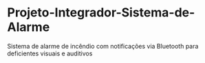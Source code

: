 # Projeto-Integrador-Sistema-de-Alarme
Sistema de alarme de incêndio com notificações via Bluetooth para deficientes visuais e auditivos
